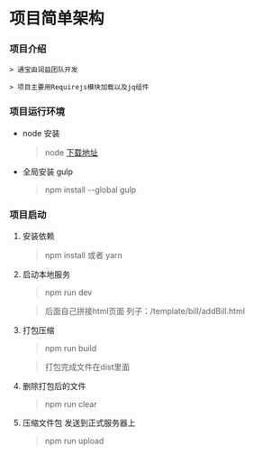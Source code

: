 # 项目简单架构


### 项目介绍

	> 通宝由润益团队开发

	> 项目主要用Requirejs模块加载以及jq组件


### 项目运行环境

*  node 安装
	> node [下载地址](https://nodejs.org/en/download/)
*  全局安装 gulp
	> npm install --global gulp

### 项目启动

1. 安装依赖
	 > npm install  或者 yarn

2. 启动本地服务
	> npm run dev

	> 后面自己拼接html页面  列子：/template/bill/addBill.html

3. 打包压缩
	> npm run build

	>打包完成文件在dist里面

4. 删除打包后的文件

	> npm run clear

5. 压缩文件包 发送到正式服务器上

	> npm run upload











